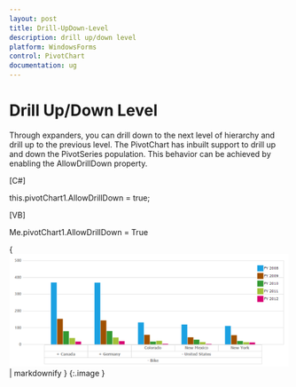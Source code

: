 ```yaml
---
layout: post
title: Drill-UpDown-Level
description: drill up/down level
platform: WindowsForms
control: PivotChart
documentation: ug
---
```


# Drill Up/Down Level

Through expanders, you can drill down to the next level of hierarchy and drill up to the previous level. The PivotChart has inbuilt support to drill up and down the PivotSeries population. This behavior can be achieved by enabling the AllowDrillDown property.

[C#]


this.pivotChart1.AllowDrillDown = true;



[VB]


Me.pivotChart1.AllowDrillDown = True



{ ![](Drill-UpDown-Level_images/Drill-UpDown-Level_img1.png) | markdownify }
{:.image }


